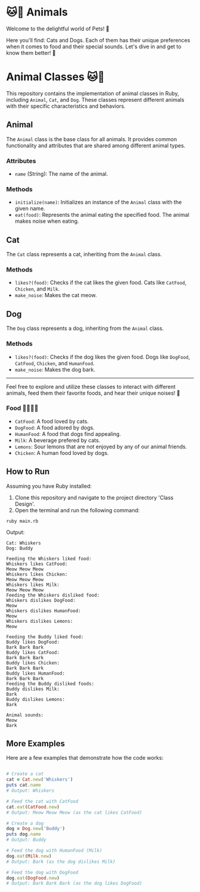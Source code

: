 # 🐱🐶 Animals

Welcome to the delightful world of Pets! 🎉

Here you'll find: Cats and Dogs. Each of them has their unique preferences when it comes to food and their special sounds. Let's dive in and get to know them better! 🐾


# Animal Classes 🐱🐶

This repository contains the implementation of animal classes in Ruby, including `Animal`, `Cat`, and `Dog`. These classes represent different animals with their specific characteristics and behaviors.

## Animal

The `Animal` class is the base class for all animals. It provides common functionality and attributes that are shared among different animal types.

### Attributes

- `name` (String): The name of the animal.

### Methods

- `initialize(name)`: Initializes an instance of the `Animal` class with the given name.
- `eat(food)`: Represents the animal eating the specified food. The animal makes noise when eating.

## Cat

The `Cat` class represents a cat, inheriting from the `Animal` class.

### Methods

- `likes?(food)`: Checks if the cat likes the given food. Cats like `CatFood`, `Chicken`, and `Milk`.
- `make_noise`: Makes the cat meow.

## Dog

The `Dog` class represents a dog, inheriting from the `Animal` class.

### Methods

- `likes?(food)`: Checks if the dog likes the given food. Dogs like `DogFood`, `CatFood`, `Chicken`, and `HumanFood`.
- `make_noise`: Makes the dog bark.

---

Feel free to explore and utilize these classes to interact with different animals, feed them their favorite foods, and hear their unique noises! 🐾



### Food 🍗🥛🍋🐔
- `CatFood`: A food loved by cats.
- `DogFood`: A food adored by dogs.
- `HumanFood`: A food that dogs find appealing.
- `Milk`: A beverage prefered by cats.
- `Lemons`: Sour lemons that are not enjoyed by any of our animal friends.
- `Chicken`: A human food loved by dogs.

## How to Run
Assuming you have Ruby installed:
1. Clone this repository and navigate to the project directory 'Class Design'.
3. Open the terminal and run the following command:

```shell
ruby main.rb
```
Output:
```
Cat: Whiskers
Dog: Buddy

Feeding the Whiskers liked food:
Whiskers likes CatFood:
Meow Meow Meow 
Whiskers likes Chicken:
Meow Meow Meow 
Whiskers likes Milk:
Meow Meow Meow 
Feeding the Whiskers disliked food:
Whiskers dislikes DogFood:
Meow 
Whiskers dislikes HumanFood:
Meow 
Whiskers dislikes Lemons:
Meow 

Feeding the Buddy liked food:
Buddy likes DogFood:
Bark Bark Bark 
Buddy likes CatFood:
Bark Bark Bark 
Buddy likes Chicken:
Bark Bark Bark 
Buddy likes HumanFood:
Bark Bark Bark 
Feeding the Buddy disliked foods:
Buddy dislikes Milk:
Bark 
Buddy dislikes Lemons:
Bark 

Animal sounds:
Meow 
Bark 
```

## More Examples

Here are a few examples that demonstrate how the code works:

```ruby

# Create a cat
cat = Cat.new('Whiskers')
puts cat.name
# Output: Whiskers

# Feed the cat with CatFood
cat.eat(CatFood.new)
# Output: Meow Meow Meow (as the cat likes CatFood)

# Create a dog
dog = Dog.new('Buddy')
puts dog.name
# Output: Buddy

# Feed the dog with HumanFood (Milk)
dog.eat(Milk.new)
# Output: Bark (as the dog dislikes Milk)

# Feed the dog with DogFood
dog.eat(DogFood.new)
# Output: Bark Bark Bark (as the dog likes DogFood)
```